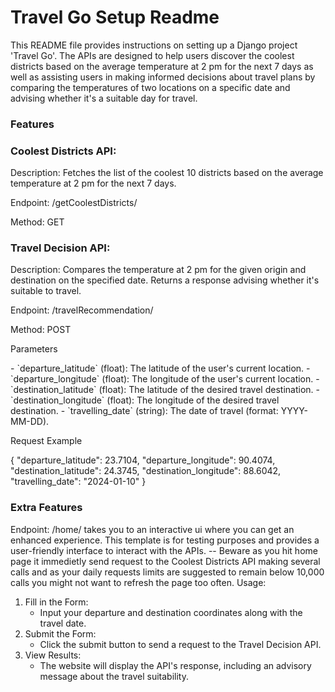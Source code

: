 <h1>Travel Go Setup Readme</h1>

This README file provides instructions on setting up a Django project 'Travel Go'. The APIs are designed to help users discover the coolest districts based on the average temperature at 2 pm for the next 7 days as well as assisting users in making informed decisions about travel plans by comparing the temperatures of two locations on a specific date and advising whether it's a suitable day for travel.

### Features
### Coolest Districts API:
<p>Description: Fetches the list of the coolest 10 districts based on the average temperature at 2 pm for the next 7 days.</p>
<p>Endpoint: /getCoolestDistricts/</p>
<p>Method: GET</p>

### Travel Decision API:
<p>Description: Compares the temperature at 2 pm for the given origin and destination on the specified date. Returns a response advising whether it's suitable to travel.</p>
<p>Endpoint: /travelRecommendation/</p>
<p>Method: POST</p>
<p>Parameters</p>
- `departure_latitude` (float): The latitude of the user's current location.
- `departure_longitude` (float): The longitude of the user's current location.
- `destination_latitude` (float): The latitude of the desired travel destination.
- `destination_longitude` (float): The longitude of the desired travel destination.
- `travelling_date` (string): The date of travel (format: YYYY-MM-DD).
<p>Request Example</p>
{
  "departure_latitude": 23.7104,
  "departure_longitude": 90.4074,
  "destination_latitude": 24.3745,
  "destination_longitude": 88.6042,
  "travelling_date": "2024-01-10"
}

### Extra Features
Endpoint: /home/ takes you to an interactive ui where you can get an enhanced experience. This template is for testing purposes and provides a user-friendly interface to interact with the APIs.
-- Beware as you hit home page it immedietly send request to the Coolest Districts API making several calls and as your daily requests limits are suggested to remain below 10,000 calls you might not want to refresh the page too often.
Usage:
1. Fill in the Form:
   - Input your departure and destination coordinates along with the travel date.
3. Submit the Form:
   - Click the submit button to send a request to the Travel Decision API.
4. View Results:
   - The website will display the API's response, including an advisory message about the travel suitability.


